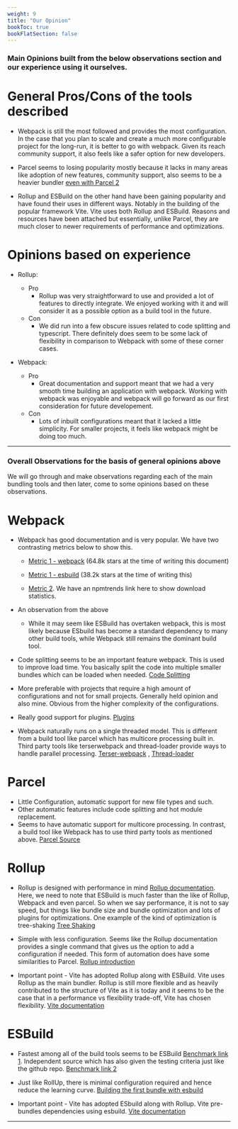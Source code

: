 ```yaml
---
weight: 9
title: "Our Opinion"
bookToc: true
bookFlatSection: false
---
```

### Main Opinions built from the below observations section and our experience using it ourselves.

# General Pros/Cons of the tools described

- Webpack is still the most followed and provides the most configuration. In the case that you plan to scale and create a much more configurable project for the long-run, it is better to go with webpack. Given its reach community support, it also feels like a safer option for new developers.

- Parcel seems to losing popularity mostly because it lacks in many areas like adoption of new features, community support, also seems to be a heavier bundler [even with Parcel 2](https://github.com/parcel-bundler/parcel/issues/4565) 

- Rollup and ESBuild on the other hand have been gaining popularity and have found their uses in different ways. Notably in the building of the popular framework Vite. Vite uses both Rollup and ESBuild. Reasons and resources have been attached but essentially, unlike Parcel, they are much closer to newer requirements of performance and optimizations.

# Opinions based on experience

- Rollup: 

  - Pro
    - Rollup was very straightforward to use and provided a lot of features to directly integrate. We enjoyed working with it and will consider it as a possible option as a build tool in the future.
  - Con
    - We did run into a few obscure issues related to code splitting and typescript. There definitely does seem to be some lack of flexibility in comparison to Webpack with some of these corner cases.

- Webpack:

  - Pro
    - Great documentation and support meant that we had a very smooth time building an application with webpack. Working with webpack was enjoyable and webpack will go forward as our first consideration for future developement.
  - Con
    - Lots of inbuilt configurations meant that it lacked a little simplicity. For smaller projects, it feels like webpack might be doing too much. 
---

### Overall Observations for the basis of general opinions above

We will go through and make observations regarding each of the main bundling tools and then later, come to some opinions based on these observations.

# Webpack

- Webpack has good documentation and is very popular. We have two contrasting metrics below to show this. 
  - [Metric 1 - webpack](https://github.com/webpack/webpack) (64.8k stars at the time of writing this document)
  - [Metric 1 - esbuild](https://github.com/evanw/esbuild) (38.2k stars at the time of writing this)

  - [Metric 2](https://npmtrends.com/esbuild-vs-parcel-vs-rollup-vs-vite-vs-webpack). We have an npmtrends link here to show download statistics.

- An observation from the above

  - While it may seem like ESBuild has overtaken webpack, this is most likely because ESbuild has become a standard dependency to many other build tools, while Webpack still remains the dominant build tool.

- Code splitting seems to be an important feature webpack. This is used to improve load time. You basically split the code into multiple smaller bundles which can be loaded when needed. 
[Code Splitting](https://webpack.js.org/guides/code-splitting/)

- More preferable with projects that require a high amount of configurations and not for small projects. Generally held opinion and also mine. Obvious from the higher complexity of the configurations. 

- Really good support for plugins. 
[Plugins](https://webpack.js.org/plugins/) 

- Webpack naturally runs on a single threaded model. This is different from a build tool like parcel which has multicore processing built in. Third party tools like terserwebpack and thread-loader provide ways to handle parallel processing. 
[Terser-webpack](https://webpack.js.org/plugins/terser-webpack-plugin/) , [Thread-loader](https://webpack.js.org/loaders/thread-loader/)

# Parcel

- Little Configuration, automatic support for new file types and such. 
- Other automatic features include code splitting and hot module replacement.
- Seems to have automatic support for multicore processing. In contrast, a build tool like Webpack has to use third party tools as mentioned above.
[Parcel Source](https://parceljs.org/)

# Rollup

- Rollup is designed with performance in mind [Rollup documentation](https://rollupjs.org/). Here, we need to note that ESBuild is much faster than the like of Rollup, Webpack and even parcel. So when we say performance, it is not to say speed, but things like bundle size and bundle optimization and lots of plugins for optimizations. One example of the kind of optimization is tree-shaking 
[Tree Shaking](https://rollupjs.org/introduction/#tree-shaking)

- Simple with less configuration. Seems like the Rollup documentation provides a single command that gives us the option to add a configuration if needed. This form of automation does have some similarities to Parcel. [Rollup introduction](https://rollupjs.org/introduction/)

- Important point - Vite has adopted Rollup along with ESBuild. Vite uses Rollup as the main bundler. Rollup is still more flexible and as heavily contributed to the structure of Vite as it is today and it seems to be the case that in a performance vs flexibility trade-off, Vite has chosen flexibility. 
[Vite documentation](https://vitejs.dev/guide/why.html)

# ESBuild

- Fastest among all of the build tools seems to be ESBuild 
[Benchmark link 1](https://github.com/evanw/esbuild#benchmark-results). 
Independent source which has also given the testing criteria just like the github repo.
[Benchmark link 2](https://blog.logrocket.com/fast-javascript-bundling-with-esbuild/)

- Just like RollUp, there is minimal configuration required and hence reduce the learning curve. 
[Building the first bundle with esbuild](https://esbuild.github.io/getting-started/#your-first-bundle)

- Important point - Vite has adopted ESbuild along with Rollup. Vite pre-bundles dependencies using esbuild. [Vite documentation](https://vitejs.dev/guide/why.html)

---

